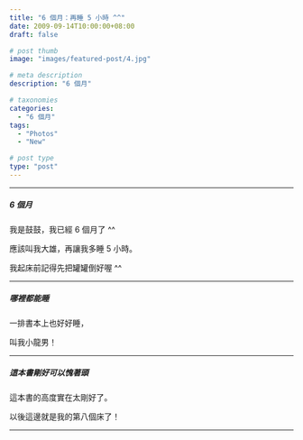 ```yaml
---
title: "6 個月：再睡 5 小時 ^^"
date: 2009-09-14T10:00:00+08:00
draft: false

# post thumb
image: "images/featured-post/4.jpg"

# meta description
description: "6 個月"

# taxonomies
categories:
  - "6 個月"
tags:
  - "Photos"
  - "New"

# post type
type: "post"
---
```


<hr>

##### 6 個月

我是鼓鼓，我已經 6 個月了 ^^

應該叫我大雄，再讓我多睡 5 小時。

我起床前記得先把罐罐倒好喔 ^^

<hr>


##### 哪裡都能睡

一排書本上也好好睡，

叫我小龍男！


<hr>

##### 這本書剛好可以愧著頭

這本書的高度實在太剛好了。

以後這邊就是我的第八個床了！


<hr>



